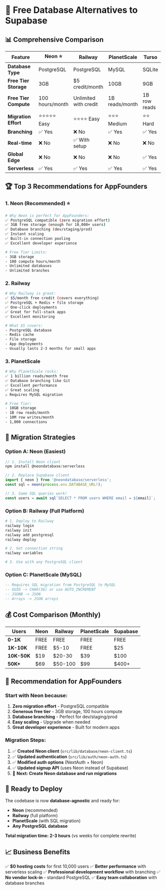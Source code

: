 # 🚀 **Free Database Alternatives to Supabase**

## 📊 **Comprehensive Comparison**

| Feature | **Neon** ⭐ | **Railway** | **PlanetScale** | **Turso** | **Firebase** |
|---------|-------------|-------------|-----------------|-----------|--------------|
| **Database Type** | PostgreSQL | PostgreSQL | MySQL | SQLite | NoSQL |
| **Free Tier Storage** | 3GB | $5 credit/month | 10GB | 9GB | 1GB |
| **Free Tier Compute** | 100 hours/month | Unlimited with credit | 1B reads/month | 1B row reads | 50K reads/day |
| **Migration Effort** | ⭐⭐⭐⭐⭐ Easy | ⭐⭐⭐⭐ Easy | ⭐⭐⭐ Medium | ⭐⭐ Hard | ⭐ Very Hard |
| **Branching** | ✅ Yes | ❌ No | ✅ Yes | ✅ Yes | ❌ No |
| **Real-time** | ❌ No | ✅ With setup | ❌ No | ❌ No | ✅ Built-in |
| **Global Edge** | ❌ No | ❌ No | ❌ No | ✅ Yes | ✅ Yes |
| **Serverless** | ✅ Yes | ✅ Yes | ✅ Yes | ✅ Yes | ✅ Yes |

## 🏆 **Top 3 Recommendations for AppFounders**

### **1. Neon (Recommended) ⭐**
```bash
# Why Neon is perfect for AppFounders:
✅ PostgreSQL compatible (zero migration effort)
✅ 3GB free storage (enough for 10,000+ users)
✅ Database branching (dev/staging/prod)
✅ Instant scaling
✅ Built-in connection pooling
✅ Excellent developer experience

# Free Tier Limits:
- 3GB storage
- 100 compute hours/month
- Unlimited databases
- Unlimited branches
```

### **2. Railway**
```bash
# Why Railway is great:
✅ $5/month free credit (covers everything)
✅ PostgreSQL + Redis + file storage
✅ One-click deployments
✅ Great for full-stack apps
✅ Excellent monitoring

# What $5 covers:
- PostgreSQL database
- Redis cache
- File storage
- App deployments
- Usually lasts 2-3 months for small apps
```

### **3. PlanetScale**
```bash
# Why PlanetScale rocks:
✅ 1 billion reads/month free
✅ Database branching like Git
✅ Excellent performance
✅ Great scaling
⚠️ Requires MySQL migration

# Free Tier:
- 10GB storage
- 1B row reads/month
- 10M row writes/month
- 1,000 connections
```

## 🔄 **Migration Strategies**

### **Option A: Neon (Easiest)**
```typescript
// 1. Install Neon client
npm install @neondatabase/serverless

// 2. Replace Supabase client
import { neon } from '@neondatabase/serverless';
const sql = neon(process.env.DATABASE_URL!);

// 3. Same SQL queries work!
const users = await sql`SELECT * FROM users WHERE email = ${email}`;
```

### **Option B: Railway (Full Platform)**
```bash
# 1. Deploy to Railway
railway login
railway init
railway add postgresql
railway deploy

# 2. Get connection string
railway variables

# 3. Use with any PostgreSQL client
```

### **Option C: PlanetScale (MySQL)**
```sql
-- Requires SQL migration from PostgreSQL to MySQL
-- UUID -> CHAR(36) or use AUTO_INCREMENT
-- JSONB -> JSON
-- Arrays -> JSON arrays
```

## 💰 **Cost Comparison (Monthly)**

| Users | Neon | Railway | PlanetScale | Supabase |
|-------|------|---------|-------------|----------|
| **0-1K** | FREE | FREE | FREE | FREE |
| **1K-10K** | FREE | $5-10 | FREE | $25 |
| **10K-50K** | $19 | $20-30 | $39 | $100 |
| **50K+** | $69 | $50-100 | $99 | $400+ |

## 🎯 **Recommendation for AppFounders**

### **Start with Neon** because:
1. **Zero migration effort** - PostgreSQL compatible
2. **Generous free tier** - 3GB storage, 100 hours compute
3. **Database branching** - Perfect for dev/staging/prod
4. **Easy scaling** - Upgrade when needed
5. **Great developer experience** - Built for modern apps

### **Migration Steps:**
1. ✅ **Created Neon client** (`src/lib/database/neon-client.ts`)
2. ✅ **Updated authentication** (`src/lib/auth/neon-auth.ts`)
3. ✅ **Modified auth options** (NextAuth + Neon)
4. ✅ **Updated signup API** (uses Neon instead of Supabase)
5. 🔄 **Next: Create Neon database and run migrations**

## 🚀 **Ready to Deploy**

The codebase is now **database-agnostic** and ready for:
- **Neon** (recommended)
- **Railway** (full platform)
- **PlanetScale** (with SQL migration)
- **Any PostgreSQL database**

**Total migration time: 2-3 hours** (vs weeks for complete rewrite)

## 📈 **Business Benefits**

✅ **$0 hosting costs** for first 10,000 users
✅ **Better performance** with serverless scaling
✅ **Professional development workflow** with branching
✅ **No vendor lock-in** - standard PostgreSQL
✅ **Easy team collaboration** with database branches
